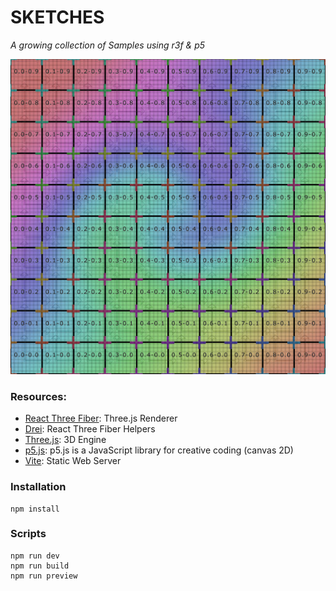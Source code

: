 # SKETCHES

_A growing collection of Samples using r3f & p5_

![Preview](/public/texture.jpg)

### Resources:

- [React Three Fiber](https://docs.pmnd.rs/react-three-fiber/): Three.js Renderer
- [Drei](https://github.com/pmndrs/drei): React Three Fiber Helpers
- [Three.js](https://threejs.org/docs/index.html#manual/en/introduction/Creating-a-scene): 3D Engine
- [p5.js](https://p5js.org/): p5.js is a JavaScript library for creative coding (canvas 2D)
- [Vite](https://vitejs.dev/guide/): Static Web Server

### Installation

```
npm install
```

### Scripts

```
npm run dev
npm run build
npm run preview
```
